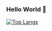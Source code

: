 ### Hello World 👋

[![Top Langs](https://github-readme-stats.vercel.app/api/top-langs/?username=MatetePlays&theme=radical)](https://github.com/anuraghazra/github-readme-stats)
